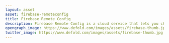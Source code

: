 ```yaml
---
layout: asset
asset: firebase-remoteconfig
title: Firebase Remote Config
description: Firebase Remote Config is a cloud service that lets you change the behavior and appearance of your app without requiring users to download an app update. When using Remote Config, you create in-app default values that control the behavior and appearance of your app. Then, you can later use the Firebase console or the Remote Config backend APIs to override in-app default values for all app users or for segments of your user base. Your app controls when updates are applied, and it can frequently check for updates and apply them with a negligible impact on performance.
opengraph_image: https://www.defold.com/images/assets/firebase-thumb.jpg
twitter_image: https://www.defold.com/images/assets/firebase-thumb.jpg
---
```

